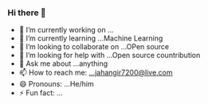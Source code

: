 ### Hi there 👋 

- 🔭 I’m currently working on ...
- 🌱 I’m currently learning ...Machine Learning
- 👯 I’m looking to collaborate on ...OPen source
- 🤔 I’m looking for help with ...Open source countribution
- 💬 Ask me about ...anything
- 📫 How to reach me: ...jahangir7200@live.com
- 😄 Pronouns: ...He/him
- ⚡ Fun fact: ...


